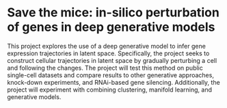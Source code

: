 # Save the mice: in-silico perturbation of genes in deep generative models
This project explores the use of a deep generative model to infer gene expression trajectories in latent space. Specifically, the project seeks to construct cellular trajectories in latent space by gradually perturbing a cell and following the changes. The project will test this method on public single-cell datasets and compare results to other generative approaches, knock-down experiments, and RNAi-based gene silencing. Additionally, the project will experiment with combining clustering, manifold learning, and generative models.
